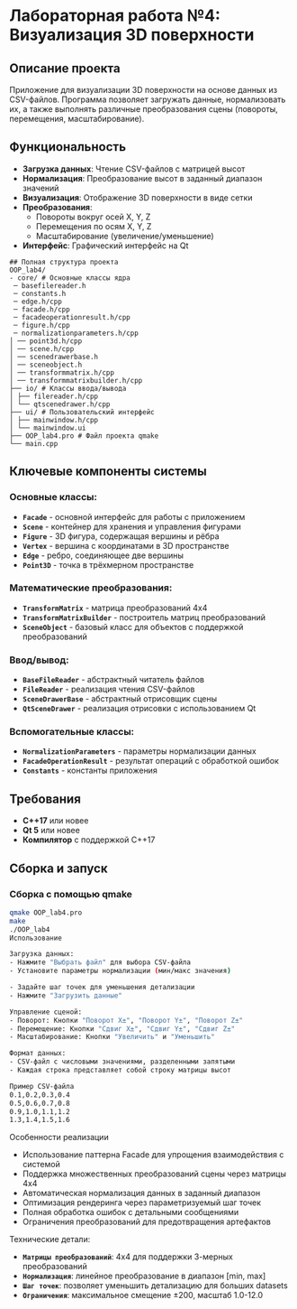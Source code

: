 # Лабораторная работа №4: Визуализация 3D поверхности

## Описание проекта

Приложение для визуализации 3D поверхности на основе данных из CSV-файлов. Программа позволяет загружать данные, нормализовать их, а также выполнять различные преобразования сцены (повороты, перемещения, масштабирование).

## Функциональность

- **Загрузка данных**: Чтение CSV-файлов с матрицей высот
- **Нормализация**: Преобразование высот в заданный диапазон значений
- **Визуализация**: Отображение 3D поверхности в виде сетки
- **Преобразования**:
  - Повороты вокруг осей X, Y, Z
  - Перемещения по осям X, Y, Z
  - Масштабирование (увеличение/уменьшение)
- **Интерфейс**: Графический интерфейс на Qt
  
```
## Полная структура проекта
OOP_lab4/
- core/ # Основные классы ядра
 ─ basefilereader.h
 ─ constants.h
 ─ edge.h/cpp
 ─ facade.h/cpp
 ─ facadeoperationresult.h/cpp
 ─ figure.h/cpp
 ─ normalizationparameters.h/cpp
│ ── point3d.h/cpp
│ ── scene.h/cpp
│ ── scenedrawerbase.h
│ ── sceneobject.h
│ ── transformmatrix.h/cpp
│ ── transformmatrixbuilder.h/cpp
├── io/ # Классы ввода/вывода
│ ├── filereader.h/cpp
│ └── qtscenedrawer.h/cpp
├── ui/ # Пользовательский интерфейс
│ ├── mainwindow.h/cpp
│ └── mainwindow.ui
├── OOP_lab4.pro # Файл проекта qmake
└── main.cpp
```

## Ключевые компоненты системы

### Основные классы:
- **`Facade`** - основной интерфейс для работы с приложением
- **`Scene`** - контейнер для хранения и управления фигурами
- **`Figure`** - 3D фигура, содержащая вершины и рёбра
- **`Vertex`** - вершина с координатами в 3D пространстве
- **`Edge`** - ребро, соединяющее две вершины
- **`Point3D`** - точка в трёхмерном пространстве

### Математические преобразования:
- **`TransformMatrix`** - матрица преобразований 4x4
- **`TransformMatrixBuilder`** - построитель матриц преобразований
- **`SceneObject`** - базовый класс для объектов с поддержкой преобразований

### Ввод/вывод:
- **`BaseFileReader`** - абстрактный читатель файлов
- **`FileReader`** - реализация чтения CSV-файлов
- **`SceneDrawerBase`** - абстрактный отрисовщик сцены
- **`QtSceneDrawer`** - реализация отрисовки с использованием Qt

### Вспомогательные классы:
- **`NormalizationParameters`** - параметры нормализации данных
- **`FacadeOperationResult`** - результат операций с обработкой ошибок
- **`Constants`** - константы приложения

## Требования

- **C++17** или новее
- **Qt 5** или новее
- **Компилятор** с поддержкой C++17

## Сборка и запуск

### Сборка с помощью qmake

```bash
qmake OOP_lab4.pro
make
./OOP_lab4
Использование

Загрузка данных:
- Нажмите "Выбрать файл" для выбора CSV-файла
- Установите параметры нормализации (мин/макс значения)

- Задайте шаг точек для уменьшения детализации
- Нажмите "Загрузить данные"

Управление сценой:
- Поворот: Кнопки "Поворот X±", "Поворот Y±", "Поворот Z±"
- Перемещение: Кнопки "Сдвиг X±", "Сдвиг Y±", "Сдвиг Z±"
- Масштабирование: Кнопки "Увеличить" и "Уменьшить"

Формат данных:
- CSV-файл с числовыми значениями, разделенными запятыми
- Каждая строка представляет собой строку матрицы высот

Пример CSV-файла
0.1,0.2,0.3,0.4
0.5,0.6,0.7,0.8
0.9,1.0,1.1,1.2
1.3,1.4,1.5,1.6
```
Особенности реализации
- Использование паттерна Facade для упрощения взаимодействия с системой
- Поддержка множественных преобразований сцены через матрицы 4x4
- Автоматическая нормализация данных в заданный диапазон
- Оптимизация рендеринга через параметризуемый шаг точек
- Полная обработка ошибок с детальными сообщениями
- Ограничения преобразований для предотвращения артефактов

Технические детали:
- **`Матрицы преобразований`**: 4x4 для поддержки 3-мерных преобразований
- **`Нормализация`**: линейное преобразование в диапазон [min, max]
- **`Шаг точек`**: позволяет уменьшить детализацию для больших datasets
- **`Ограничения`**: максимальное смещение ±200, масштаб 1.0-12.0
